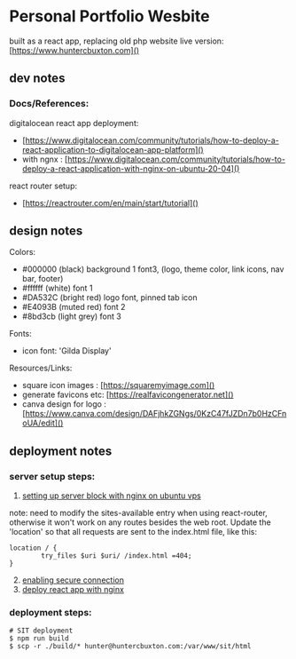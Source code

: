 # Personal Portfolio Wesbite

built as a react app, replacing old php website
live version: [https://www.huntercbuxton.com]()

## dev notes

### Docs/References:

digitalocean react app deployment: 
- [https://www.digitalocean.com/community/tutorials/how-to-deploy-a-react-application-to-digitalocean-app-platform]()
- with ngnx : [https://www.digitalocean.com/community/tutorials/how-to-deploy-a-react-application-with-nginx-on-ubuntu-20-04]()

react router setup: 
- [https://reactrouter.com/en/main/start/tutorial]()


## design notes

Colors:

- #000000 (black) background 1 font3, (logo, theme color, link icons, nav bar, footer)
- #ffffff (white) font 1
- #DA532C (bright red) logo font, pinned tab icon
- #E4093B (muted red) font 2
- #8bd3cb (light grey) font 3

Fonts:

- icon font: 'Gilda Display'

Resources/Links:

- square icon images : [https://squaremyimage.com]()
- generate favicons etc: [https://realfavicongenerator.net]()
- canva design for logo : [https://www.canva.com/design/DAFjhkZGNgs/0KzC47fJZDn7b0HzCFnoUA/edit]()

## deployment notes

### server setup steps:

1. [setting up server block with nginx on ubuntu vps](<https://www.digitalocean.com/community/tutorials/how-to-install-nginx-on-ubuntu-20-04#step-5-%E2%80%93-setting-up-server-blocks-(recommended)>)

note: need to modify the sites-available entry when using react-router, otherwise it won't work on any routes besides the web root. Update the 'location' so that all requests are sent to the index.html file, like this:

```
location / {
        try_files $uri $uri/ /index.html =404;
}
```

2. [enabling secure connection](https://www.digitalocean.com/community/tutorials/how-to-secure-nginx-with-let-s-encrypt-on-ubuntu-20-04)
3. [deploy react app with nginx](https://www.digitalocean.com/community/tutorials/how-to-deploy-a-react-application-with-nginx-on-ubuntu-20-04)

### deployment steps:

```
# SIT deployment
$ npm run build
$ scp -r ./build/* hunter@huntercbuxton.com:/var/www/sit/html
```
